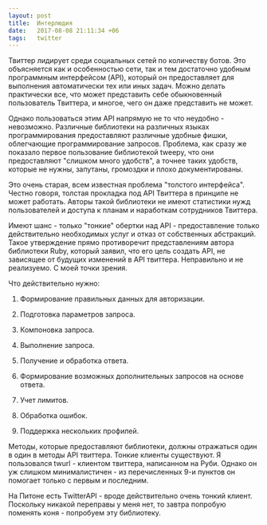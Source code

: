 ```yaml
---
layout: post
title:  Интерлюдия
date:   2017-08-08 21:11:34 +06
tags:   twitter
---
```


Твиттер лидирует среди социальных сетей по количеству ботов. Это объясняется как и особенностью сети, так и тем достаточно удобным программным интерфейсом (API), который он предоставляет для выполнения автоматически тех или иных задач. Можно делать практически все, что может представить себе обыкновенный пользователь Твиттера, и многое, чего он даже представить не может.

Однако пользоваться этим API напрямую не то что неудобно - невозможно. Различные библиотеки на различных языках программирования предоставляют различные удобные фишки, облегчающие программирование запросов. Проблема, как сразу же показало первое пользование библиотекой tweepy, что они предоставляют "слишком много удобств", а точнее таких удобств, которые не нужны, запутаны, громоздки и плохо документированы.

Это очень старая, всем известная проблема "толстого интерфейса". Честно говоря, толстая прокладка под API Твиттера в принципе не может работать. Авторы такой библиотеки не имеют статистики нужд пользователей и доступа к планам и наработкам сотрудников Твиттера. 

Имеют шанс - только "тонкие" обертки над API - предоставление только действительно необходимых услуг и отказ от собственных абстракций. Такое утверждение прямо противоречит представлениям автора библиотеки Ruby, который заявил, что его цель создать API, не зависящее от будущих изменений в API твиттера. Неправильно и не реализуемо. С моей точки зрения.

Что действительно нужно:

1. Формирование правильных данных для авторизации.

2. Подготовка параметров запроса.

3. Компоновка запроса.

4. Выполнение запроса.

5. Получение и обработка ответа.

6. Формирование возможных дополнительных запросов на основе ответа.

7. Учет лимитов.

8. Обработка ошибок.

9. Поддержка нескольких профилей.

Методы, которые предоставляют библиотеки, должны отражаться один в один в методы API твиттера. Тонкие клиенты существуют. Я пользовался twurl - клиентом твиттера, написанном на Руби. Однако он уж слишком минималистичен - из перечисленных 9-и пунктов он помогает только с первым и последним.

На Питоне есть TwitterAPI - вроде действительно очень тонкий клиент. Поскольку никакой переправы у меня нет, то завтра попробую поменять коня - попробуем эту библиотеку.
